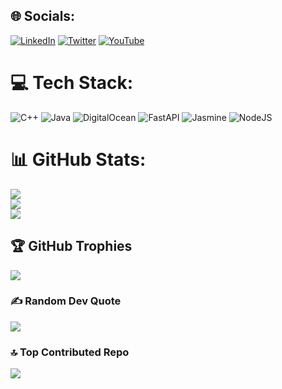 
## 🌐 Socials:
[![LinkedIn](https://img.shields.io/badge/LinkedIn-%230077B5.svg?logo=linkedin&logoColor=white)](https://linkedin.com/in/tanay-raj-srivastava-26859b205) [![Twitter](https://img.shields.io/badge/Twitter-%231DA1F2.svg?logo=Twitter&logoColor=white)](https://twitter.com/tanytwts) [![YouTube](https://img.shields.io/badge/YouTube-%23FF0000.svg?logo=YouTube&logoColor=white)](https://youtube.com/@seanaeaston) 

# 💻 Tech Stack:
![C++](https://img.shields.io/badge/c++-%2300599C.svg?style=for-the-badge&logo=c%2B%2B&logoColor=white) ![Java](https://img.shields.io/badge/java-%23ED8B00.svg?style=for-the-badge&logo=java&logoColor=white) ![DigitalOcean](https://img.shields.io/badge/DigitalOcean-%230167ff.svg?style=for-the-badge&logo=digitalOcean&logoColor=white) ![FastAPI](https://img.shields.io/badge/FastAPI-005571?style=for-the-badge&logo=fastapi) ![Jasmine](https://img.shields.io/badge/jasmine-%238A4182.svg?style=for-the-badge&logo=jasmine&logoColor=white) ![NodeJS](https://img.shields.io/badge/node.js-6DA55F?style=for-the-badge&logo=node.js&logoColor=white) 
# 📊 GitHub Stats:
![](https://github-readme-stats.vercel.app/api?username=tanay0508&theme=dark&hide_border=false&include_all_commits=false&count_private=false)<br/>
![](https://github-readme-streak-stats.herokuapp.com/?user=tanay0508&theme=dark&hide_border=false)<br/>
![](https://github-readme-stats.vercel.app/api/top-langs/?username=tanay0508&theme=dark&hide_border=false&include_all_commits=false&count_private=false&layout=compact)

## 🏆 GitHub Trophies
![](https://github-profile-trophy.vercel.app/?username=tanay0508&theme=radical&no-frame=false&no-bg=true&margin-w=4)

### ✍️ Random Dev Quote
![](https://quotes-github-readme.vercel.app/api?type=horizontal&theme=radical)

### 🔝 Top Contributed Repo
![](https://github-contributor-stats.vercel.app/api?username=tanay0508&limit=5&theme=dark&combine_all_yearly_contributions=true)

<!-- Proudly created with GPRM ( https://gprm.itsvg.in ) -->
